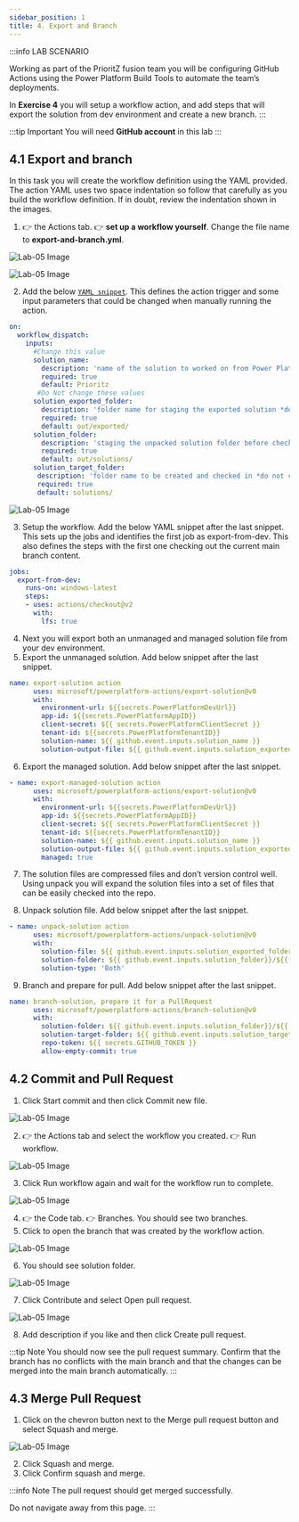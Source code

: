 ```yaml
---
sidebar_position: 1
title: 4. Export and Branch
---
```


:::info LAB SCENARIO

Working as part of the PrioritZ fusion team you will be configuring GitHub Actions using the Power Platform Build Tools to automate the team’s deployments.


In **Exercise 4** you will setup a workflow action, and add steps that will export the solution from dev environment and create a new branch.
:::

:::tip Important
You will need **GitHub account** in this lab
:::

## 4.1 Export and branch

In this task you will create the workflow definition using the YAML provided. The action YAML uses two space indentation so follow that carefully as you build the workflow definition.  If in doubt, review the indentation shown in the images.

1.	👉 the Actions tab. 👉 **set up a workflow yourself**. Change the file name to **export-and-branch.yml**.

![Lab-05 Image](./img/lab05%20(20).jpg)

![Lab-05 Image](./img/lab05%20(21).jpg)

2.	Add the below [`YAML snippet`](https://github.com/microsoft/Low-Code/blob/main/resources/workshops/Dev%20in%20a%20day/lab05/ExportAndBranch.yml). This defines the action trigger and some input parameters that could be changed when manually running the action.

```yaml
on:
  workflow_dispatch:
    inputs:
      #Change this value
      solution_name:
        description: 'name of the solution to worked on from Power Platform'
        required: true
        default: Prioritz
       #Do Not change these values
      solution_exported_folder:
        description: 'folder name for staging the exported solution *do not change*'
        required: true
        default: out/exported/
      solution_folder:
        description: 'staging the unpacked solution folder before check-in *do not change*'
        required: true
        default: out/solutions/
      solution_target_folder: 
       description: 'folder name to be created and checked in *do not change*'
       required: true
       default: solutions/

```

![Lab-05 Image](./img/lab05%20(22).jpg)

3.	Setup the workflow. Add the below YAML snippet after the last snippet. This sets up the jobs and identifies the first job as export-from-dev. This also defines the steps with the first one checking out the current main branch content.
```yaml
jobs:
  export-from-dev:
    runs-on: windows-latest
    steps:
    - uses: actions/checkout@v2
      with:
        lfs: true
```

4.	Next you will export both an unmanaged and managed solution file from your dev environment.
5.	Export the unmanaged solution. Add below snippet after the last snippet.

```yaml
name: export-solution action
      uses: microsoft/powerplatform-actions/export-solution@v0
      with:
        environment-url: ${{secrets.PowerPlatformDevUrl}}
        app-id: ${{secrets.PowerPlatformAppID}}
        client-secret: ${{ secrets.PowerPlatformClientSecret }}
        tenant-id: ${{secrets.PowerPlatformTenantID}}
        solution-name: ${{ github.event.inputs.solution_name }}
        solution-output-file: ${{ github.event.inputs.solution_exported_folder}}/${{ github.event.inputs.solution_name }}.zip
```

6.	Export the managed solution. Add below snippet after the last snippet.
```yaml
- name: export-managed-solution action
      uses: microsoft/powerplatform-actions/export-solution@v0
      with:
        environment-url: ${{secrets.PowerPlatformDevUrl}}
        app-id: ${{secrets.PowerPlatformAppID}}
        client-secret: ${{ secrets.PowerPlatformClientSecret }}
        tenant-id: ${{secrets.PowerPlatformTenantID}}
        solution-name: ${{ github.event.inputs.solution_name }}
        solution-output-file: ${{ github.event.inputs.solution_exported_folder}}/${{ github.event.inputs.solution_name }}_managed.zip
        managed: true
```

7.	The solution files are compressed files and don’t version control well.  Using unpack you will expand the solution files into a set of files that can be easily checked into the repo.

8.	Unpack solution file. Add below snippet after the last snippet.
```yaml
- name: unpack-solution action
      uses: microsoft/powerplatform-actions/unpack-solution@v0
      with:
        solution-file: ${{ github.event.inputs.solution_exported_folder}}/${{ github.event.inputs.solution_name }}.zip
        solution-folder: ${{ github.event.inputs.solution_folder}}/${{ github.event.inputs.solution_name }}
        solution-type: 'Both'
```

9.	Branch and prepare for pull. Add below snippet after the last snippet.
```yaml
name: branch-solution, prepare it for a PullRequest
      uses: microsoft/powerplatform-actions/branch-solution@v0
      with:
        solution-folder: ${{ github.event.inputs.solution_folder}}/${{ github.event.inputs.solution_name }}
        solution-target-folder: ${{ github.event.inputs.solution_target_folder}}/${{ github.event.inputs.solution_name }}
        repo-token: ${{ secrets.GITHUB_TOKEN }}
        allow-empty-commit: true
```

## 4.2 Commit and Pull Request

1.	Click Start commit and then click Commit new file.

![Lab-05 Image](./img/lab05%20(23).jpg)

2.	👉 the Actions tab and select the workflow you created. 👉 Run workflow.

![Lab-05 Image](./img/lab05%20(24).jpg)

3.	Click Run workflow again and wait for the workflow run to complete.

![Lab-05 Image](./img/lab05%20(25).jpg)


4.	👉 the Code tab. 👉 Branches. You should see two branches.
5.	Click to open the branch that was created by the workflow action.

![Lab-05 Image](./img/lab05%20(26).jpg)


6.	You should see solution folder.
 
![Lab-05 Image](./img/lab05%20(27).jpg)

7.	Click Contribute and select Open pull request.

![Lab-05 Image](./img/lab05%20(28).jpg)


8.	Add description if you like and then click Create pull request.

:::tip Note 
You should now see the pull request summary. Confirm that the branch has no conflicts with the main branch and that the changes can be merged into the main branch automatically.
:::

## 4.3 Merge Pull Request

1.	Click on the chevron button next to the Merge pull request button and select Squash and merge.

 ![Lab-05 Image](./img/lab05%20(29).jpg)

2.	Click Squash and merge.
3.	Click Confirm squash and merge.

:::info Note
The pull request should get merged successfully.

Do not navigate away from this page.
:::